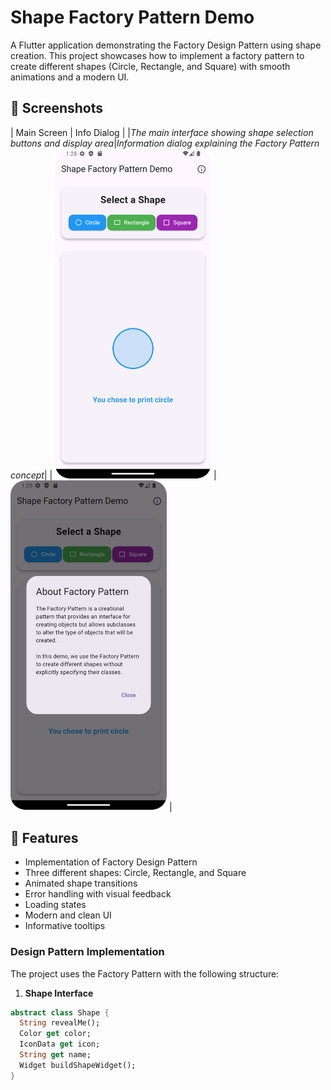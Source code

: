 # Shape Factory Pattern Demo

A Flutter application demonstrating the Factory Design Pattern using shape creation. This project showcases how to implement a factory pattern to create different shapes (Circle, Rectangle, and Square) with smooth animations and a modern UI.

## 📱 Screenshots


| Main Screen | Info Dialog |
|*The main interface showing shape selection buttons and display area*|*Information dialog explaining the Factory Pattern concept*|
| <img src="screenshots/main.png" width="250"> | <img src="screenshots/info.png" width="250"> |


## 🎯 Features

- Implementation of Factory Design Pattern
- Three different shapes: Circle, Rectangle, and Square
- Animated shape transitions
- Error handling with visual feedback
- Loading states
- Modern and clean UI
- Informative tooltips

### Design Pattern Implementation

The project uses the Factory Pattern with the following structure:

1. **Shape Interface**
```dart
abstract class Shape {
  String revealMe();
  Color get color;
  IconData get icon;
  String get name;
  Widget buildShapeWidget();
}